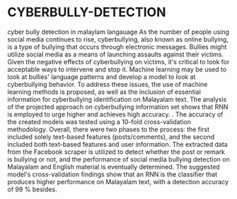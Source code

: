 # CYBERBULLY-DETECTION
cyber bully detection in malaylam langauage As the number of people using social media continues to rise, cyberbullying, also known as online bullying, is
a type of bullying that occurs through electronic messages. Bullies might utilize social media as a means of launching assaults against their victims. Given the negative effects of cyberbullying on victims, it&#39;s critical to look for acceptable ways to intervene and stop it. Machine learning may be used to look at bullies&#39; language patterns and develop a model to look at cyberbullying behavior. To address these issues, the use of machine learning methods is proposed, as well as the inclusion of essential information for cyberbullying identification on Malayalam text. The analysis of the projected approach on cyberbullying information set shows that RNN is employed to urge higher and achieves high accuracy. . The accuracy of the created models was tested using a 10-fold cross-validation methodology. Overall, there were two phases to the process: the first included solely text-based features (posts/comments), and the second included both text-based features and user
information. The extracted data from the Facebook scraper is utilized to detect whether the post or remark is bullying or not, and the performance of social media bullying detection on Malayalam and English material is eventually determined. The suggested model&#39;s cross-validation findings show that an RNN is the classifier that produces higher performance on Malayalam text, with a detection accuracy of 99 % besides.
